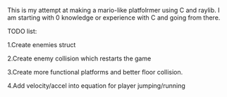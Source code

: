 This is my attempt at making a mario-like platfolrmer using C and raylib. I am starting with 0 knowledge or experience with C and going from there.

TODO list:

1.Create enemies struct

2.Create enemy collision which restarts the game

3.Create more functional platforms and better floor collision.

4.Add velocity/accel into equation for player jumping/running